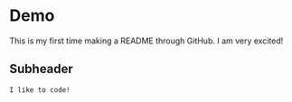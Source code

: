# Demo

This is my first time making a README through GitHub. I am very excited!

## Subheader

    I like to code!
    